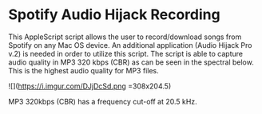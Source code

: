 # Spotify Audio Hijack Recording

This AppleScript script allows the user to record/download songs from Spotify on any Mac OS device. An additional application (Audio Hijack Pro v.2) is needed in order to utilize this script. The script is able to capture audio quality in MP3 320 kbps (CBR) as can be seen in the spectral below. This is the highest audio quality for MP3 files.

![](https://i.imgur.com/DJjDcSd.png =308x204.5)

MP3 320kbps (CBR) has a frequency cut-off at 20.5 kHz.
